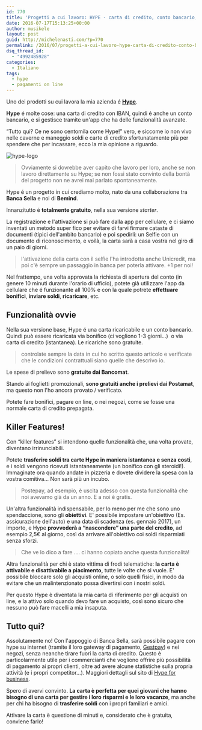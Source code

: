 ```yaml
---
id: 770
title: 'Progetti a cui lavoro: HYPE - carta di credito, conto bancario, app. 3 in 1!'
date: 2016-07-17T15:13:25+00:00
author: musikele
layout: post
guid: http://michelenasti.com/?p=770
permalink: /2016/07/progetti-a-cui-lavoro-hype-carta-di-credito-conto-bancario-app-3-in-1/
dsq_thread_id:
  - "4992485928"
categories:
  - Italiano
tags:
  - hype
  - pagamenti on line
---
```

Uno dei prodotti su cui lavora la mia azienda é **[Hype](https://www.hype.it/Hype/index.jsp)**.

**Hype** é molte cose: una carta di credito con IBAN, quindi é anche un conto bancario, e si gestisce tramite un'app che ha delle funzionalità avanzate.

&#8220;Tutto qui? Ce ne sono centomila come Hype!&#8221; vero, e siccome io non vivo nelle caverne e maneggio soldi e carte di credito sfortunatamente più per spendere che per incassare, ecco la mia opinione a riguardo.

<img class=" size-full wp-image-831 aligncenter" src="https://i1.wp.com/michelenasti.com/wp-content/uploads/2016/07/hype-logo.png?fit=259%2C210" alt="hype-logo" data-recalc-dims="1" />

> Ovviamente si dovrebbe aver capito che lavoro per loro, anche se non lavoro direttamente su Hype; se non fossi stato convinto della bontà del progetto non ne avrei mai parlato spontaneamente.

Hype é un progetto in cui crediamo molto, <span class="s1">nato da una collaborazione tra <strong>Banca Sella</strong> e noi di <strong>Bemind</strong>.</span>

Innanzitutto é **totalmente gratuito**, nella sua versione _starter_.

La registrazione e l'attivazione si può fare dalla app per cellulare, e ci siamo inventati un metodo super fico per evitare di farvi firmare cataste di documenti (tipici dell'ambito bancario) e poi spedirli: un Selfie con un documento di riconoscimento, e voilà, la carta sarà a casa vostra nel giro di un paio di giorni.

> l'attivazione della carta con il selfie l'ha introdotta anche Unicredit, ma poi c'è sempre un passaggio in banca per poterla attivare. +1 per noi!

Nel frattempo, una volta approvata la richiesta di apertura del conto (in genere 10 minuti durante l'orario di ufficio), potete già utilizzare l'app da cellulare che é funzionante all 100% e con la quale potrete **effettuare bonifici**, **inviare soldi**, **ricaricare**, etc.

## Funzionalità ovvie

Nella sua versione base, Hype é una carta ricaricabile e un conto bancario. Quindi può essere ricaricata via bonifico (ci vogliono 1-3 giorni...)  o via carta di credito (istantanea). Le ricariche sono gratuite.

> controlate sempre la data in cui ho scritto questo articolo e verificate che le condizioni contrattuali siano quelle che descrivo io.

Le spese di prelievo sono **gratuite dai Bancomat**.

Stando ai foglietti promozionali, **sono gratuiti anche i prelievi dai Postamat**, ma questo non l'ho ancora provato / verificato.

Potete fare bonifici, pagare on line, o nei negozi, come se fosse una normale carta di credito prepagata.

## Killer Features!

Con &#8220;killer features&#8221; si intendono quelle funzionalità che, una volta provate, diventano irrinunciabili.

Potete **trasferire soldi tra carte Hype in maniera istantanea e senza costi**, e i soldi vengono ricevuti istantaneamente (un bonifico con gli steroidi!). Immaginate ora quando andate in pizzeria e dovete dividere la spesa con la vostra comitiva... Non sarà più un incubo.

> Postepay, ad esempio, è uscita adesso con questa funzionalità che noi avevamo già da un anno. E a noi è gratis.

Un'altra funzionalità indispensabile, per lo meno per me che sono uno spendaccione, sono gli **obiettivi**. E' possibile impostare un'obiettivo (Es. assicurazione dell'auto) e una data di scadenza (es. gennaio 2017), un importo, e Hype **provvederà a &#8220;nascondere&#8221; una parte del credito**, ad esempio 2,5€ al giorno, così da arrivare all'obiettivo coi soldi risparmiati senza sforzi.

> Che ve lo dico a fare .... ci hanno copiato anche questa funzionalità!

Altra funzionalità per chi è stato vittima di frodi telematiche: **la carta è attivabile e disattivabile a piacimento,** tutte le volte che si vuole. E' possibile bloccare solo gli acquisti online, o solo quelli fisici, in modo da evitare che un malintenzionato possa divertirsi con i nostri soldi.

Per questo Hype è diventata la mia carta di riferimento per gli acquisti on line, e la attivo solo quando devo fare un acquisto, così sono sicuro che nessuno può fare macelli a mia insaputa.

## Tutto qui?

Assolutamente no! Con l'appoggio di Banca Sella, sarà possibile pagare con hype su internet (tramite il loro gateway di pagamento, [Gestpay](https://www.gestpay.it/)) e nei negozi, senza neanche tirare fuori la carta di credito. Questo è particolarmente utile per i commercianti che vogliono offrire più possibilità di pagamento ai propri clienti, oltre ad avere alcune statistiche sulla propria attività (e i propri competitor...). Maggiori dettagli sul sito di [Hype for business](https://business.hype.it/site/).

Spero di avervi convinto. **La carta è perfetta per quei giovani che hanno bisogno di una carta per gestire i loro risparmi e le loro vacanze**, ma anche per chi ha bisogno di **trasferire soldi** con i propri familiari e amici.

Attivare la carta è questione di minuti e, considerato che è gratuita, conviene farlo!

 

 

 

 